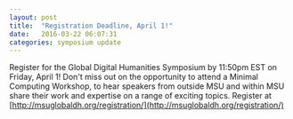 ```yaml
---
layout: post
title:  "Registration Deadline, April 1!"
date:   2016-03-22 06:07:31
categories: symposium update
---
```

Register for the Global Digital Humanities Symposium by 11:50pm EST on Friday, April 1! Don't miss out on the opportunity to attend a Minimal Computing Workshop, to hear speakers from outside MSU and within MSU share their work and expertise on a range of exciting topics. Register at [http://msuglobaldh.org/registration/](http://msuglobaldh.org/registration/)
